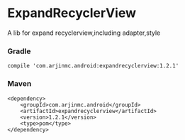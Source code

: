 # ExpandRecyclerView
A lib for expand recyclerview,including adapter,style

### Gradle
```code
compile 'com.arjinmc.android:expandrecyclerview:1.2.1'
```

### Maven
```code
<dependency>
    <groupId>com.arjinmc.android</groupId>
    <artifactId>expandrecyclerview</artifactId>
    <version>1.2.1</version>
    <type>pom</type>
</dependency>
```